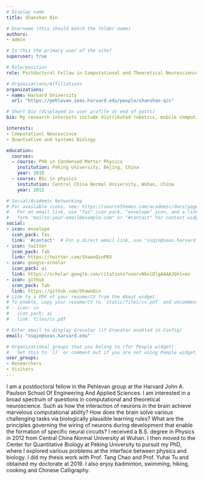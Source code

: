 ```yaml
---
# Display name
title: Shanshan Qin

# Username (this should match the folder name)
authors:
- admin

# Is this the primary user of the site?
superuser: true

# Role/position
role: Postdoctoral Fellow in Computational and Theoretical Neuroscience

# Organizations/Affiliations
organizations:
- name: Harvard University
  url: "https://pehlevan.seas.harvard.edu/people/shanshan-qin"

# Short bio (displayed in user profile at end of posts)
bio: My research interests include distributed robotics, mobile computing and programmable matter.

interests:
- Computationl Neuroscince
- Quantiative and Systems Biology

education:
  courses:
  - course: PhD in Condensed Matter Physics
    institution: Peking University, Bejing, China
    year: 2019
  - course: BSc in physics
    institution: Central China Normal University, Wuhan, China
    year: 2012

# Social/Academic Networking
# For available icons, see: https://sourcethemes.com/academic/docs/page-builder/#icons
#   For an email link, use "fas" icon pack, "envelope" icon, and a link in the
#   form "mailto:your-email@example.com" or "#contact" for contact widget.
social:
- icon: envelope
  icon_pack: fas
  link: '#contact'  # For a direct email link, use "ssqin@seas.harvard.edu".
- icon: twitter
  icon_pack: fab
  link: https://twitter.com/ShawnQinPKU
- icon: google-scholar
  icon_pack: ai
  link: https://scholar.google.com/citations?user=NbxlDlgAAAAJ&hl=en
- icon: github
  icon_pack: fab
  link: https://github.com/ShawnQin
# Link to a PDF of your resume/CV from the About widget.
# To enable, copy your resume/CV to `static/files/cv.pdf` and uncomment the lines below.
# - icon: cv
#   icon_pack: ai
#   link: files/cv.pdf

# Enter email to display Gravatar (if Gravatar enabled in Config)
email: "ssqin@seas.harvard.edu"

# Organizational groups that you belong to (for People widget)
#   Set this to `[]` or comment out if you are not using People widget.
user_groups:
- Researchers
- Visitors
---
```


I am a postdoctoral fellow in the Pehlevan group at the Harvard John A. Paulson School Of Engineering And Applied Sciences. I am interested in a broad spectrum of questions in computational and theoretical neuroscience. Such as how the interaction of neurons in the brain achieve marvelous computational ability? How does the brain solve various challenging tasks via biologically plausible learning rules? What are the principles governing the wiring of neurons during development that enable the formation of specific neural circuits? I received a B.S. degree in Physics in 2012 from Central China Normal University at Wuhan. I then moved to the Center for Quantitative Biology at Peking University to pursuit  my PhD, where I explored various problems at the interface between physics and biology. I did my thesis work with Prof. Tang Chao and Prof. Yuhai Tu and obtained my doctorate at 2019. I also enjoy badminton, swimming, hiking, cooking and Chinese Calligraphy.
